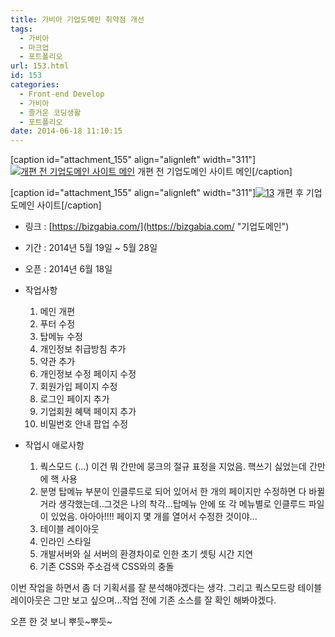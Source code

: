 ```yaml
---
title: 가비아 기업도메인 취약점 개선
tags:
  - 가비아
  - 마크업
  - 포트폴리오
url: 153.html
id: 153
categories:
  - Front-end Develop
  - 가비아
  - 즐거운 코딩생활
  - 포트폴리오
date: 2014-06-18 11:10:15
---
```


\[caption id="attachment_155" align="alignleft" width="311"\][![개편 전 기업도메인 사이트 메인](http://128.199.98.16/wp-content/uploads/2014/06/12-300x255.jpg)](http://128.199.98.16/wp-content/uploads/2014/06/12.jpg) 개편 전 기업도메인 사이트 메인\[/caption\]

\[caption id="attachment_155" align="alignleft" width="311"\][![13](http://128.199.98.16/wp-content/uploads/2014/06/13-300x245.jpg)](http://128.199.98.16/wp-content/uploads/2014/06/13.jpg) 개편 후 기업도메인 사이트\[/caption\]

*   링크 : [https://bizgabia.com/](https://bizgabia.com/ "기업도메인")
*   기간 : 2014년 5월 19일 ~ 5월 28일
*   오픈 : 2014년 6월 18일
*   작업사항
    1.  메인 개편
    2.  푸터 수정
    3.  탑메뉴 수정
    4.  개인정보 취급방침 추가
    5.  약관 추가
    6.  개인정보 수정 페이지 수정
    7.  회원가입 페이지 수정
    8.  로그인 페이지 추가
    9.  기업회원 혜택 페이지 추가
    10.  비밀번호 안내 팝업 수정

*   작업시 애로사항
    1.  쿽스모드 (...) 이건 뭐 간만에 뭉크의 절규 표정을 지었음. 핵쓰기 싫었는데 간만에 핵 사용
    2.  분명 탑메뉴 부분이 인클루드로 되어 있어서 한 개의 페이지만 수정하면 다 바뀔거라 생각했는데..그것은 나의 착각...탑메뉴 안에 또 각 메뉴별로 인클루드 파일이 있었음. 아아아!!!! 페이지 몇 개를 열어서 수정한 것이야...
    3.  테이블 레이아웃
    4.  인라인 스타일
    5.  개발서버와 실 서버의 환경차이로 인한 초기 셋팅 시간 지연
    6.  기존 CSS와 주소검색 CSS와의 충돌

이번 작업을 하면서 좀 더 기획서를 잘 분석해야겠다는 생각. 그리고 쿽스모드랑 테이블 레이아웃은 그만 보고 싶으며...작업 전에 기존 소스를 잘 확인 해봐야겠다.

오픈 한 것 보니 뿌듯~뿌듯~